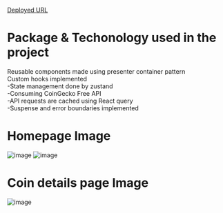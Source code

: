 [Deployed URL](crypto-project-coin-gecko-zeta.vercel.app)

# Package & Techonology used in the project 
  Reusable components made using presenter container pattern<br/>
  Custom hooks implemented<br/>
  -State management done by zustand<br/>
  -Consuming CoinGecko Free API<br/>
  -API requests are cached using React query<br/>
  -Suspense and error boundaries implemented<br/>

# Homepage Image
![image](https://github.com/user-attachments/assets/421b4e8a-ddac-4ee1-bfd1-28f46792e2e9)
![image](https://github.com/user-attachments/assets/306d6352-ec93-452f-a519-215242fac2bf)

# Coin details page Image
![image](https://github.com/user-attachments/assets/c1276ea6-a242-4993-b9e7-26dff1b7352e)

